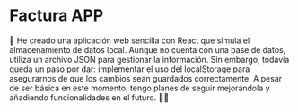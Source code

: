# Factura APP

🌱 He creado una aplicación web sencilla con React que simula el almacenamiento de datos local. Aunque no cuenta con una base de datos, utiliza un archivo JSON para gestionar la información. Sin embargo, todavía queda un paso por dar: 
implementar el uso del localStorage para asegurarnos de que los cambios sean guardados correctamente. 
A pesar de ser básica en este momento, tengo planes de seguir mejorándola y añadiendo funcionalidades en el futuro. 📝👀
